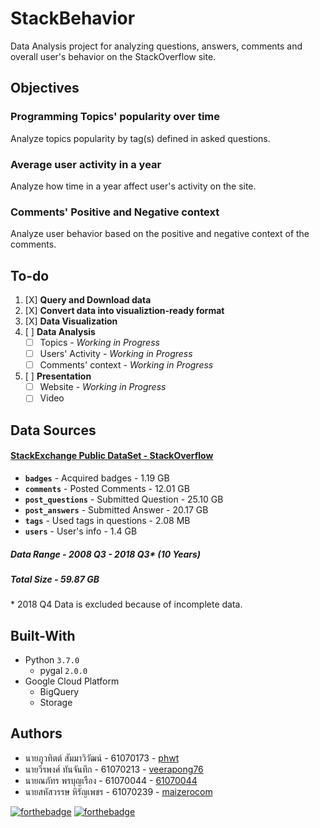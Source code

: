 # StackBehavior
Data Analysis project for analyzing questions, answers, comments and overall user's behavior on the StackOverflow site.

## Objectives
### Programming Topics' popularity over time
Analyze topics popularity by tag(s) defined in asked questions.

### Average user activity in a year
Analyze how time in a year affect user's activity on the site.

### Comments' Positive and Negative context
Analyze user behavior based on the positive and negative context of the comments.

## To-do
1. [X] **Query and Download data**
2. [X] **Convert data into visualiztion-ready format**
3. [X] **Data Visualization**
4. [ ] **Data Analysis**
   - [ ] Topics - *Working in Progress*
   - [ ] Users' Activity - *Working in Progress*
   - [ ] Comments' context - *Working in Progress*
5. [ ] **Presentation**
   - [ ] Website - *Working in Progress*
   - [ ] Video

## Data Sources
#### [StackExchange Public DataSet - StackOverflow](https://archive.org/download/stackexchange)
* **`badges`** - Acquired badges  - 1.19 GB
* **`comments`** - Posted Comments - 12.01 GB
* **`post_questions`** - Submitted Question - 25.10 GB
* **`post_answers`** - Submitted Answer - 20.17 GB
* **`tags`** - Used tags in questions - 2.08 MB
* **`users`** - User's info - 1.4 GB
##### Data Range - 2008 Q3 - 2018 Q3* (10 Years)
##### Total Size - 59.87 GB
\* 2018 Q4 Data is excluded because of incomplete data.

## Built-With
* Python `3.7.0`
    * pygal `2.0.0`
* Google Cloud Platform
    * BigQuery
    * Storage

## Authors
* นายภูวทิตต์ สัมมาวิวัฒน์ - 61070173 - [phwt](https://github.com/phwt)
* นายวีรพงศ์ ทันจันทึก - 61070213 - [veerapong76](https://github.com/veerapong76)
* นายณภัทร พรบุญเรือง - 61070044 - [61070044](https://github.com/61070044)
* นายสหัสวรรษ หิรัญเพชร - 61070239 - [maizerocom](https://github.com/maizerocom)

[![forthebadge](https://forthebadge.com/images/badges/made-with-python.svg)](https://forthebadge.com)
[![forthebadge](https://forthebadge.com/images/badges/built-with-love.svg)](https://forthebadge.com) 

